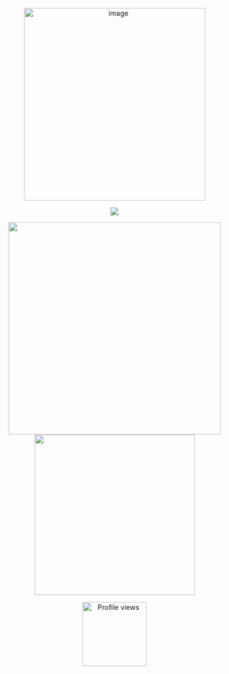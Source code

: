 <p align="center">
  <a>
     <img width="367" height="390" alt="image" src="https://github.com/user-attachments/assets/4d9d08fa-52c4-422e-8351-e7de66ac5b0a" />
  </a>
</p>

<div align="center">
  <img src="https://github-profile-summary-cards.vercel.app/api/cards/profile-details?username=rajrawat37&theme=github_dark" />
   <p align="center">
    <img src="https://github-readme-stats.vercel.app/api?username=rajrawat37&show_icons=true&theme=github_dark&include_all_commits=true&count_private=true" width="430" />
    <img src="https://github-readme-stats.vercel.app/api/top-langs/?username=rajrawat37&layout=compact&theme=github_dark" width="325" />
  </p>
</div>

<p align="center">
  <img src="https://komarev.com/ghpvc/?username=rajrawat37&color=2ecc71&style=flat-square" alt="Profile views" style="width: 130px;" />
</p>
